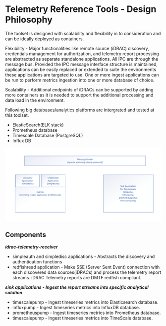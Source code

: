 # Telemetry Reference Tools - Design Philosophy 

The toolset is designed with scalability and flexibility in to consideration and can be ideally deployed as containers.

Flexibility - Major functionalities like remote source (iDRAC) discovery, credentials management for authorization, and telemetry report processing are abstracted as separate standalone applications. All IPC are through the message bus. Provided the IPC message interface structure is maintained, applications can be easily replaced or extended to suite the environments these applications are targeted to use. One or more ingest applications can be run  to perform metrics ingestion into one or more database of choice.

Scalability - Additional endpoints of iDRACs can be supported by adding more containers as it is needed to support the additional processing and data load in the environment.

Following big databases/analytics platforms are intergrated and tested at this toolset.
* ElasticSearch(ELK stack) 
* Prometheus database
* Timescale Database (PostgreSQL)
* Influx DB


![Screenshot](highleveldesign.png)


## Components 

_**idrac-telemetry-receiver**_
* simpleauth and simpledisc applications - Abstracts the discovery and authentication functions
* redfishread application - Make SSE (Server Sent Event) connection with each discovered data sources(iDRACs) and process the telemetry report streams. iDRAC Telemetry reports are DMTF redfish compliant.

_**sink applications - Ingest the report streams into specific analytical solution**_
* timescalepump - Ingest timeseries metrics into Elasticsearch database.
* influxpump - Ingest timeseries metrics into InfluxDB database.
* prometheuspump - Ingest timeseries metrics into Prometheus database.
* timescalepump - Ingest timeseries metrics into TimeScale database.
